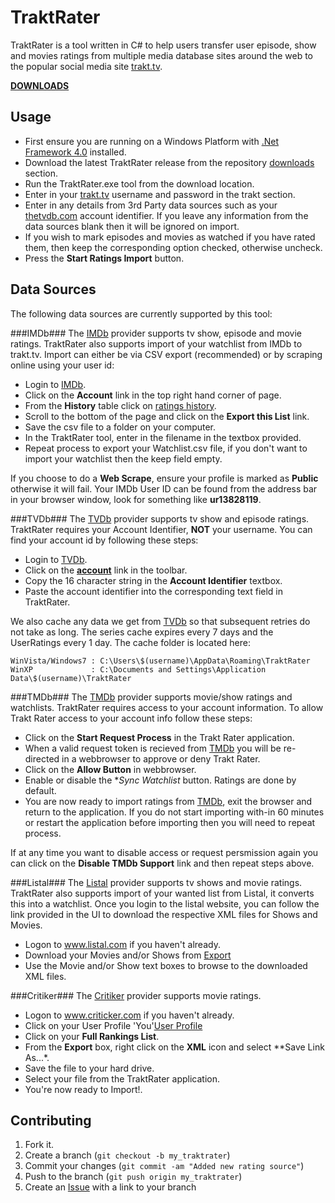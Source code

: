 TraktRater
==========

TraktRater is a tool written in C# to help users transfer user episode, show and movies ratings from multiple media database sites around the web to the popular social media site [trakt.tv](http://trakt.tv).

[**DOWNLOADS**](https://github.com/damienhaynes/TraktRater/releases)

Usage
-----

 * First ensure you are running on a Windows Platform with [.Net Framework 4.0](http://www.microsoft.com/en-us/download/details.aspx?id=17851) installed.
 * Download the latest TraktRater release from the repository [downloads](https://github.com/damienhaynes/TraktRater/downloads) section.
 * Run the TraktRater.exe tool from the download location.
 * Enter in your [trakt.tv](http://trakt.tv) username and password in the trakt section.
 * Enter in any details from 3rd Party data sources such as your [thetvdb.com](http://thetvdb.com) account identifier. If you leave any information from the data sources blank then it will be ignored on import.
 * If you wish to mark episodes and movies as watched if you have rated them, then keep the corresponding option checked, otherwise uncheck.
 * Press the **Start Ratings Import** button.

Data Sources
------------
The following data sources are currently supported by this tool:

###IMDb###
The [IMDb](http://imdb.com) provider supports tv show, episode and movie ratings. TraktRater also supports import of your watchlist from IMDb to trakt.tv. Import can either be via CSV export (recommended) or by scraping online using your user id:

 * Login to [IMDb](http://imdb.com).
 * Click on the **Account** link in the top right hand corner of page.
 * From the **History** table click on [ratings history](http://www.imdb.com/list/ratings).
 * Scroll to the bottom of the page and click on the **Export this List** link.
 * Save the csv file to a folder on your computer.
 * In the TraktRater tool, enter in the filename in the textbox provided.
 * Repeat process to export your Watchlist.csv file, if you don't want to import your watchlist then the keep field empty.

If you choose to do a **Web Scrape**, ensure your profile is marked as **Public** otherwise it will fail. Your IMDb User ID can be found from the address bar in your browser window, look for something like **ur13828119**.
 
###TVDb###
The [TVDb](http://thetvdb.com) provider supports tv show and episode ratings. TraktRater requires your Account Identifier, **NOT** your username. You can find your account id by following these steps:

 * Login to [TVDb](http://thetvdb.com).
 * Click on the [**account**](http://thetvdb.com/?tab=userinfo) link in the toolbar.
 * Copy the 16 character string in the **Account Identifier** textbox.
 * Paste the account identifier into the corresponding text field in TraktRater.
 
We also cache any data we get from [TVDb](http://thetvdb.com) so that subsequent retries do not take as long. The series cache expires every 7 days and the UserRatings every 1 day. The cache folder is located here:

    WinVista/Windows7 : C:\Users\$(username)\AppData\Roaming\TraktRater
    WinXP             : C:\Documents and Settings\Application Data\$(username)\TraktRater

###TMDb###
The [TMDb](http://themoviedb.org) provider supports movie/show ratings and watchlists. TraktRater requires access to your account information. To allow Trakt Rater access to your account info follow these steps:

 * Click on the **Start Request Process** in the Trakt Rater application.
 * When a valid request token is recieved from [TMDb](http://themoviedb.org) you will be re-directed in a webbrowser to approve or deny Trakt Rater.
 * Click on the **Allow Button** in webbrowser.
 * Enable or disable the **Sync Watchlist* button. Ratings are done by default.
 * You are now ready to import ratings from [TMDb](http://themoviedb.org), exit the browser and return to the application. If you do not start importing with-in 60 minutes or restart the application before importing then you will need to repeat process.
 
If at any time you want to disable access or request persmission again you can click on the **Disable TMDb Support** link and then repeat steps above. 
 
###Listal###
The [Listal](http://www.listal.com) provider supports tv shows and movie ratings. TraktRater also supports import of your wanted list from Listal, it converts this into a watchlist. Once you login to the listal website, you can follow the link provided in the UI to download the respective XML files for Shows and Movies.

 * Logon to www.listal.com if you haven't already.
 * Download your Movies and/or Shows from [Export](http://www.listal.com/user/export)
 * Use the Movie and/or Show text boxes to browse to the downloaded XML files.
 
###Critiker###
The [Critiker](http://http://www.criticker.com) provider supports movie ratings.

 * Logon to www.criticker.com if you haven't already.
 * Click on your User Profile 'You'[User Profile](http://www.criticker.com/profile/)
 * Click on your **Full Rankings List**.
 * From the **Export** box, right click on the **XML** icon and select **Save Link As...*.
 * Save the file to your hard drive.
 * Select your file from the TraktRater application.
 * You're now ready to Import!.
 
Contributing
------------

1. Fork it.
2. Create a branch (`git checkout -b my_traktrater`)
3. Commit your changes (`git commit -am "Added new rating source"`)
4. Push to the branch (`git push origin my_traktrater`)
5. Create an [Issue][1] with a link to your branch

[1]: https://github.com/damienhaynes/TraktRater/issues
